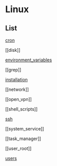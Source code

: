 # Linux


## List

[cron](cron.md)

[[disk]]

[environment_variables](environment_variables.md)

[[grep]]

[installation](os/linux/installation.md)

[[network]]

[[open_vpn]]

[[shell_scripts]]

[ssh](ssh.md)

[[system_service]]

[[task_manager]]

[[user_root]]

[users](users.md)